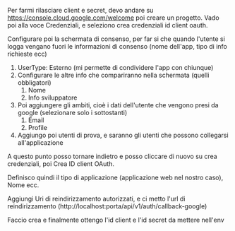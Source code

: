 Per farmi rilasciare client e secret, devo andare su https://console.cloud.google.com/welcome poi creare un progetto.
Vado poi alla voce Credenziali, e seleziono crea credenziali id client oauth.

Configurare poi la schermata di consenso, per far si che quando l'utente si logga vengano fuori le informazioni di consenso (nome dell'app, tipo di info richieste ecc)

1) UserType: Esterno (mi permette di condividere l'app con chiunque)
2) Configurare le altre info che compariranno nella schermata (quelli obbligatori)
	1) Nome
	2) Info sviluppatore
3) Poi aggiungere gli ambiti, cioè i dati dell'utente che vengono presi da google (selezionare solo i sottostanti)
	1) Email
	2) Profile
4) Aggiungo poi utenti di prova, e saranno gli utenti che possono collegarsi all'applicazione

A questo punto posso tornare indietro e posso cliccare di nuovo su crea credenziali, poi Crea ID client OAuth.

Definisco quindi il tipo di applicazione (applicazione web nel nostro caso), Nome ecc.

Aggiungi Uri di reindirizzamento autorizzati, e ci metto l'url di reindirizzamento (http://localhost:porta/api/v1/auth/callback-google)

Faccio crea e finalmente ottengo l'id client e l'id secret da mettere nell'env




